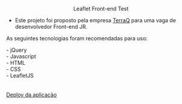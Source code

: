 <p align="center">Leaflet Front-end Test</p>

- Este projeto foi proposto pela empresa <a href="https://www.terraq.com.br">TerraQ</a> para uma vaga de desenvolvedor Front-end JR.
<p>As seguintes tecnologias foram recomendadas para uso: </p>
- jQuery <br>
- Javascript <br>
- HTML <br>
- CSS <br>
- LeafletJS <br>
<br>
<br>
<a href="https://leaflet-frontend-test.vercel.app/">Deploy da aplicação</a>
